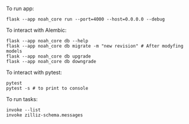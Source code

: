 To run app:
```
flask --app noah_core run --port=4000 --host=0.0.0.0 --debug
```

To interact with Alembic:
```
flask --app noah_core db --help
flask --app noah_core db migrate -m "new revision" # After modyfing models
flask --app noah_core db upgrade
flask --app noah_core db downgrade
```

To interact with pytest:
```
pytest
pytest -s # to print to console
```

To run tasks:
```
invoke --list
invoke zilliz-schema.messages
```